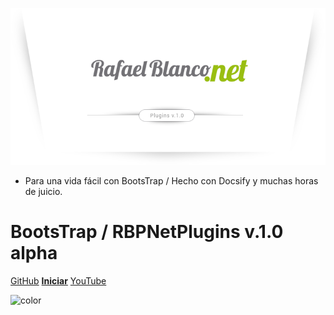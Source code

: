 <!-- _coverpage.md -->

![logo](_media/marca-003.png)

- Para una vida fácil con BootsTrap / Hecho con Docsify y muchas horas de juicio.

# BootsTrap / RBPNetPlugins v.1.0 alpha

[GitHub](https://github.com/docsifyjs/docsify/)
<b>[Iniciar](inicio_rapido.md)</b>
[YouTube](https://www.youtube.com/channel/UCi3w3YDhgkKEy9qrtbLOd6A)
<!-- color de fondo -->

![color](#f0f0f0)